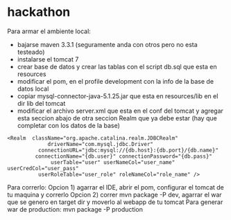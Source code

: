 # hackathon

Para armar el ambiente local:

- bajarse maven 3.3.1 (seguramente anda con otros pero no esta testeado)
- instalarse el tomcat 7
- crear base de datos y crear las tablas con el script db.sql que esta en resources
- modificar el pom, en el profile development con la info de la base de datos local
- copiar  mysql-connector-java-5.1.25.jar que esta en resources/lib en el dir lib del tomcat
- modificar el archivo server.xml que esta en el conf del tomcat y agregar esta seccion abajo  de otra seccion Realm que ya debe estar (hay que completar con los datos de la base)

```
<Realm  className="org.apache.catalina.realm.JDBCRealm"
             driverName="com.mysql.jdbc.Driver"
          connectionURL="jdbc:mysql://{db.host}:{db.port}/{db.name}"
         connectionName="{db.user}" connectionPassword="{db.pass}"
              userTable="user" userNameCol="user_name" userCredCol="user_pass"
          userRoleTable="user_role" roleNameCol="role_name" />
```

Para correrlo:
Opcion 1) agarrar el IDE, abrir el pom, configurar el tomcat de tu maquina y correrlo
Opcion 2) correr mvn package -P dev, agarrar el war que se genero en target dir y moverlo al webapp de tu tomcat
Para generar war de production: mvn package -P production
